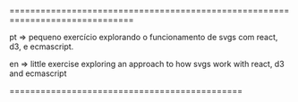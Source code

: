 
==============================================================================

pt => pequeno exercício explorando o funcionamento de svgs com react, d3, e ecmascript.


en => little exercise exploring an approach to how svgs work with react, d3 and ecmascript

=============================================

